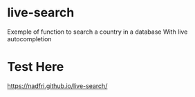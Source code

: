 # live-search
Exemple of function to search a country in a database
With live autocompletion
# Test Here
https://nadfri.github.io/live-search/ 

